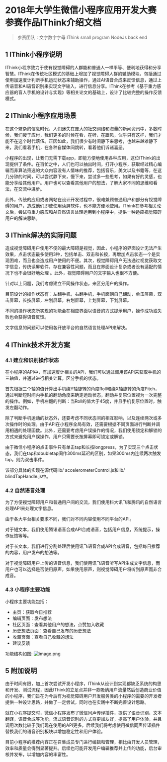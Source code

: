 # 2018年大学生微信小程序应用开发大赛参赛作品IThink介绍文档
> 参赛团队：文字数字字母
> IThink small program NodeJs back end

## 1 IThink小程序说明

IThink小程序致力于使有视觉障碍的人群能和普通人一样平等、便利地获得和分享智慧。IThink在传统社区模式的基础上增加了视觉障碍人群的辅助模块，包括通过使用加速度计判断手机运动状态来辅助操作，通过AI语音合成来反馈信息，通过上传语音和AI语音识别来实现文字输入，进行信息分享。IThink在参考《基于重力感应器的盲人手机的设计与实现》等相关论文的基础上，设计了比较完整的操作反馈模式。

## 2 IThink小程序应用场景

在这个繁杂的信息时代，人们迷失在庞大的社交网络和海量的新闻资讯中，多数时候，我们疲于应付，我们更多的时候在看，在听，在跟风，似乎只有这样，我们才能不在这个时代落伍。正因如此，我们很少有时间静下来思考，也越来越难静下来，我们看着手机，在各种自媒体间跳转，看着他们诉诸喜恶。

小程序的出现，让我们无需下载app，即能方便地使用各种应用，这位IThink的出现提供了条件。在百忙之中，人们也可以抽出时间，打开小程序，获取经过精心编辑而非算法筛选的大众内容没有人情味的推荐，包括音乐，美文以及书籍等，在这几分钟的时间，可以尝试静下来，慢下来，尝试多一些思考，如果有好的灵感，也能分享给其他用户。用户也可以查看其他用户的想法，了解大家不同的思维和看法，在交流中进步。

此外，传统的应用或者网站在设计开发过程中，很难兼顾普通用户和部分有视觉障碍的用户，造成他们即使使用读屏软件，也不能方便地使用。IThink在参考相关论文后，尝试将重力感应和AI自然语言处理运用到小程序中，提供一种适应视觉障碍用户的解决思路。

## 3 IThink解决的实际问题

造成视觉障碍用户使用不便的最大障碍是视觉，因此，小程序的界面设计无法产生效果，点击状态最多使用3种，包括单击、双击和长按，再增加点击状态一个是实现困难，而且也会造成用户使用的不便。其次，视觉障碍用户无法通过视觉获取文字信息，传统读屏软件，存在兼容性问题，而且在界面设计复杂或者没有适配的情况下也不会很好地处理 。此外，视觉障碍用户的文字输入也很不方便。

针对以上问题，我们考虑建立不同操作状态，来区分用户的操作。

目前设计的操作状态有：左翻手机，右翻手机，手机面朝自己翻动，单击屏幕，双击屏幕，长按屏幕，左划屏幕，右划屏幕，上划屏幕，下划屏幕。

不同的操作状态所实现的功能会在相应界面以语音的方式提示用户，操作成功或失败也会获得语音反馈。

文字信息的问题可以使用各开放平台的自然语言处理API来解决。

## 4 IThink技术开发方案

### 4.1 建立和识别操作状态

在小程序的API中，有加速度计相关的API，我们可以通过调用该API来获取手机的三轴值，并通过进行相关计算，区分手机的状态。

首先根据三个轴的值计算出手机绕Y轴旋转的角度Roll和绕X轴旋转的角度Pitch，通过判断短时间内手机的翻动角度来确定运动状态，翻动并复原位置视为一次完整的操作。例如，手机左翻的判断：当Roll的值大于45度，并且手机复原位置时，触发左翻动作。

除了判断手机运动的状态外，还要考虑不同状态间的相互影响，以及连续两次或多次操作时的处理。由于API在小程序全局有效，还需要根据不同页面进行判断并调用相遇的处理函数。此外，还需要考虑用户误操作的情况，我们使用锁定和解锁的方式来避免用户误操作，用户只需要长按屏幕即可锁定或解锁。

由于微信小程序的点击事件只有单击tap和长按longpress，为了实现三个点击状态，我们在tap和doubletap间作300ms延迟的区别，如果300ms内连续两次触发tap，则为双击事件。

该部分具体的实现在源代码lib/ accelerometerControl.js和lib/ blindTapHandle.js中。

### 4.2 自然语言处理

为了方便视觉障碍用户和普通用户间的交流，我们使用科大讯飞和腾讯的自然语言处理API来处理文字信息。

由于各大平台相关要求不同，我们对不同内容使用不同平台的API。

对于短文本，我们使用腾讯语音合成API合成语音，包括用户信息，系统提示，操作反馈等等。

对于长文本，我们进行分割处理后使用讯飞语音合成API合成语音，包括每日推荐的内容，用户发布的想法等。

对于视觉障碍用户上传的语音信息，我们使用讯飞语音听写API生成文字信息，而用户也可以选择是否使用原声，如果使用原声，则视觉障碍用户将听到原声而非合成音。

### 4.3 小程序主要功能

小程序主要功能包括：

- 主页：获取今日推荐
- 编辑页面：发布想法
- 社区页面：查看其他用户的想法，点赞加入收藏
- 历史想法页面：查看自己发布的历史想法
- 收藏页面：查看自己收藏的想法
- 建议反馈

功能结构如图:
![image.png](https://i.loli.net/2021/01/13/HaMwcztIoF5QYWn.png)

## 5 附加说明
由于时间有限，加上首次尝试开发小程序，IThink从设计到实现都缺乏系统的构思和开发、测试流程，因此IThink的立足点并非一款吸纳用户流量然后创造商业价值的小程序，我们旨在为今后有为视觉障碍用户开发服务类的小程序的需要的开发者提供一种设计思路，并做了一定尝试，同时也在实践中不断完善设计思路。

就在小程序提交时，微信小程序发布了微信同声传译插件，提供了语音识别，文本翻译，语音合成等功能，流式语音识别的方式将更加友好，提高了用户体验，并且调用次数比较于我们现在使用的API更多。后续我们将考虑使用微信同声传译插件替换我们的语音识别板块以增加稳定性和用户体验。

目前小程序的推荐内容正在召集成员专门进行编辑和管理，相比由开发人员管理，效率和质量会得到显著提升。后续也可能开发用户编辑推荐并上传的功能，后台审核并发布，以增加内容的丰富性。
